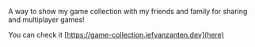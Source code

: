 A way to show my game collection with my friends and family for sharing and multiplayer games!

You can check it [https://game-collection.jefvanzanten.dev](here)
